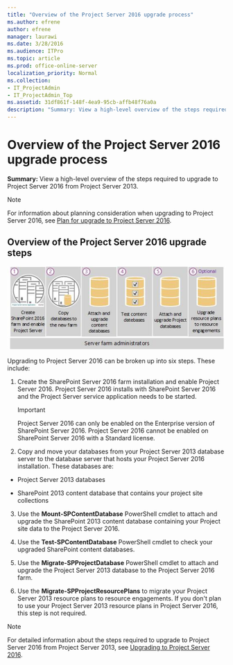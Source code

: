 ```yaml
---
title: "Overview of the Project Server 2016 upgrade process"
ms.author: efrene
author: efrene
manager: laurawi
ms.date: 3/28/2016
ms.audience: ITPro
ms.topic: article
ms.prod: office-online-server
localization_priority: Normal
ms.collection:
- IT_ProjectAdmin
- IT_ProjectAdmin_Top
ms.assetid: 31df861f-148f-4ea9-95cb-affb48f76a0a
description: "Summary: View a high-level overview of the steps required to upgrade to Project Server 2016 from Project Server 2013."
---
```


# Overview of the Project Server 2016 upgrade process
 
 **Summary:** View a high-level overview of the steps required to upgrade to Project Server 2016 from Project Server 2013.
  
> [!NOTE]
> For information about planning consideration when upgrading to Project Server 2016, see [Plan for upgrade to Project Server 2016](plan-for-upgrade-to-project-server-2016.md). 
  
## Overview of the Project Server 2016 upgrade steps

![Project Server 2016 upgrade steps](images/0fdfc114-9f87-4a1d-b435-0ca18d486d72.jpg)
  
Upgrading to Project Server 2016 can be broken up into six steps. These include:
  
1. Create the SharePoint Server 2016 farm installation and enable Project Server 2016. Project Server 2016 installs with SharePoint Server 2016 and the Project Server service application needs to be started.
    
    > [!IMPORTANT]
    > Project Server 2016 can only be enabled on the Enterprise version of SharePoint Server 2016. Project Server 2016 cannot be enabled on SharePoint Server 2016 with a Standard license. 
  
2. Copy and move your databases from your Project Server 2013 database server to the database server that hosts your Project Server 2016 installation. These databases are:
    
  - Project Server 2013 databases
    
  - SharePoint 2013 content database that contains your project site collections
    
3. Use the **Mount-SPContentDatabase** PowerShell cmdlet to attach and upgrade the SharePoint 2013 content database containing your Project site data to the Project Server 2016.
    
4. Use the **Test-SPContentDatabase** PowerShell cmdlet to check your upgraded SharePoint content databases.
    
5. Use the **Migrate-SPProjectDatabase** PowerShell cmdlet to attach and upgrade the Project Server 2013 database to the Project Server 2016 farm.
    
6. Use the **Migrate-SPProjectResourcePlans** to migrate your Project Server 2013 resource plans to resource engagements. If you don't plan to use your Project Server 2013 resource plans in Project Server 2016, this step is not required.
    
> [!NOTE]
> For detailed information about the steps required to upgrade to Project Server 2016 from Project Server 2013, see [Upgrading to Project Server 2016](upgrading-to-project-server-2016.md). 
  

